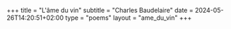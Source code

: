 +++
title = "L'âme du vin"
subtitle = "Charles Baudelaire"
date = 2024-05-26T14:20:51+02:00
type = "poems"
layout = "ame_du_vin"
+++
